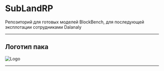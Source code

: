 # SubLandRP
 Репозиторий для готовых моделей BlockBench, для последующей эксплотации сотрудниками Dalanaly

---
## Логотип пака
![Logo](https://psv4.userapi.com/c505536/u178091703/docs/d13/454f7303232e/pack.png?extra=Ys6L3FNgLigYJFI8e1ojxhqe7TkLeJUye_hnenELqrqiFdp9uGrsZOjjg03yAGJYAwUnYtCqg3Dr15FOZah6oUFXpcma02Ar8bWp7FHszvrpmoPeUC-Ey5TYcfBz-8dLKktJeLj3iqtsz-meSi3d538 "CloudItem")

---
